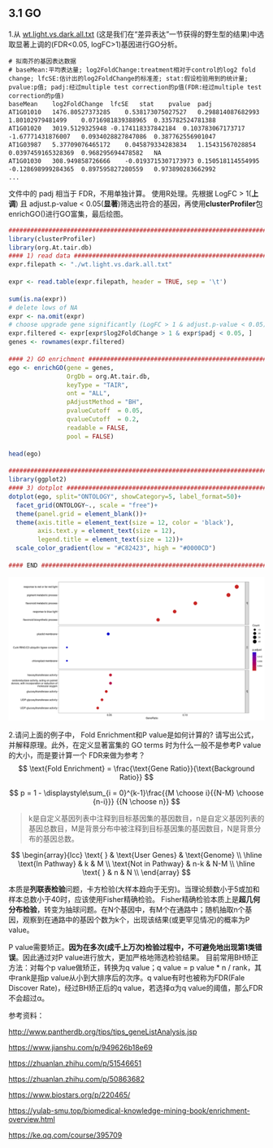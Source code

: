 ## 3.1 GO

1.从 [wt.light.vs.dark.all.txt](https://cloud.tsinghua.edu.cn/d/ad22768345664924b202/files/?p=%2FFiles%2FPART_II%2F3.1.go_kegg%2Fwt.light.vs.dark.all.txt&dl=1) (这是我们在“差异表达”一节获得的野生型的结果)中选取显著上调的(FDR<0.05, logFC>1)基因进行GO分析。

```
# 拟南芥的基因表达数据
# baseMean:平均表达量; log2FoldChange:treatment相对于control的log2 fold change; lfcSE:估计出的log2FoldChange的标准差; stat:假设检验用到的统计量; pvalue:p值; padj:经过multiple test correction的p值(FDR:经过multiple test correction的p值)
baseMean	log2FoldChange	lfcSE	stat	pvalue	padj
AT1G01010	1476.80527373285	0.538173075027527	0.298814087682993	1.80102979481499	0.0716981839388965	0.335782524781388
AT1G01020	3019.5129325948	-0.174118337842184	0.103783067173717	-1.67771431876007	0.0934028827847086	0.387762556901047
AT1G03987	5.37709076465172	0.045879334283834	1.15431567028854	0.0397459165328369	0.968295694478582	NA
AT1G01030	308.949858726666	-0.0193715307173973	0.150518114554995	-0.128698999284365	0.897595827280559	0.973890283662992
...
```

文件中的 padj 相当于 FDR，不用单独计算。
使用R处理。先根据 LogFC > 1(**上调**) 且 adjust.p-value < 0.05(**显著**)筛选出符合的基因，再使用**clusterProfiler**包enrichGO()进行GO富集，最后绘图。

```R
################################################################################
library(clusterProfiler)
library(org.At.tair.db)
#### 1) read data ##############################################################
expr.filepath <- "./wt.light.vs.dark.all.txt"

expr <- read.table(expr.filepath, header = TRUE, sep = '\t')

sum(is.na(expr))
# delete lows of NA
expr <- na.omit(expr)
# choose upgrade gene significantly (LogFC > 1 & adjust.p-value < 0.05)
expr.filtered <- expr[expr$log2FoldChange > 1 & expr$padj < 0.05, ]
genes <- rownames(expr.filtered)

#### 2) GO enrichment ##########################################################
ego <- enrichGO(gene = genes,
                OrgDb = org.At.tair.db,
                keyType = "TAIR",
                ont = "ALL",
                pAdjustMethod = "BH",
                pvalueCutoff  = 0.05,
                qvalueCutoff  = 0.2,
                readable = FALSE,
                pool = FALSE)

head(ego)

################################################################################
library(ggplot2)
#### 3) dotplot ################################################################
dotplot(ego, split="ONTOLOGY", showCategory=5, label_format=50)+
  facet_grid(ONTOLOGY~., scale = "free")+
  theme(panel.grid = element_blank())+
  theme(axis.title = element_text(size = 12, color = 'black'),
        axis.text.y = element_text(size = 12),
        legend.title = element_text(size = 12))+
  scale_color_gradient(low = "#C82423", high = "#0000CD")

#### END #######################################################################
```

![img](https://github.com/Bioin-Mixologist/Bioinformatics_Tutorial/blob/main/others/3.1GO_enrichment.png)

2.请问上面的例子中， Fold Enrichment和P value是如何计算的? 请写出公式，并解释原理。此外，在定义显著富集的 GO terms 时为什么一般不是参考P value的大小，而是要计算一个 FDR来做为参考？
$$
\text{Fold Enrichment} = \frac{\text{Gene Ratio}}{\text{Background Ratio}}
$$

$$
p = 1 - \displaystyle\sum_{i = 0}^{k-1}\frac{{M \choose i}{{N-M} \choose {n-i}}} {{N \choose n}}
$$

> k是自定义基因列表中注释到目标基因集的基因数目，n是自定义基因列表的基因总数目，M是背景分布中被注释到目标基因集的基因数目，N是背景分布的基因总数。

$$
\begin{array}{lcc}
\text{ } & \text{User Genes} & \text{Genome} \\
\hline
\text{In Pathway} & k & M \\
\text{Not in Pathway} & n-k & N-M \\
\hline
\text{ } & n & N \\
\end{array}
$$

本质是**列联表检验**问题，卡方检验(大样本趋向于无穷)。当理论频数小于5或加和样本总数小于40时，应该使用Fisher精确检验。
Fisher精确检验本质上是**超几何分布检验**，转变为抽球问题。在N个基因中，有M个在通路中；随机抽取n个基因，观察到在通路中的基因个数为k个，出现该结果(或更罕见情况)的概率为P value。

P value需要矫正。**因为在多次(成千上万次)检验过程中，不可避免地出现第1类错误**。因此通过对P value进行放大，更加严格地筛选检验结果。
目前常用BH矫正方法：对每个p value做矫正，转换为q value；q value = p value * n / rank，其中rank是指p value从小到大排序后的次序。q value有时也被称为FDR(Fale Discover Rate)，经过BH矫正后的q value，若选择α为q value的阈值，那么FDR不会超过α。

参考资料：

http://www.pantherdb.org/tips/tips_geneListAnalysis.jsp

https://www.jianshu.com/p/949626b18e69

https://zhuanlan.zhihu.com/p/51546651

https://zhuanlan.zhihu.com/p/50863682

https://www.biostars.org/p/220465/

https://yulab-smu.top/biomedical-knowledge-mining-book/enrichment-overview.html

https://ke.qq.com/course/395709

